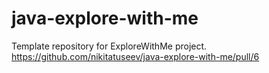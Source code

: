 # java-explore-with-me
Template repository for ExploreWithMe project.
https://github.com/nikitatuseev/java-explore-with-me/pull/6
